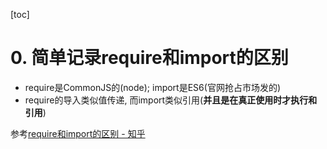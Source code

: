 [toc]

# 0. 简单记录require和import的区别

* require是CommonJS的(node); import是ES6(官网抢占市场发的)
* require的导入类似值传递, 而import类似引用(**并且是在真正使用时才执行和引用**)

参考[require和import的区别 - 知乎](https://zhuanlan.zhihu.com/p/121770261)